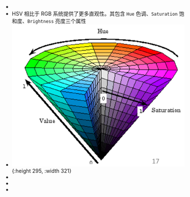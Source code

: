-
- HSV 相比于 RGB 系统提供了更多直观性。其包含 `Hue` 色调、`Saturation` 饱和度、`Brightness` 亮度三个属性
- ![image.png](../assets/image_1731841578431_0.png){:height 295, :width 321}
-
-
-